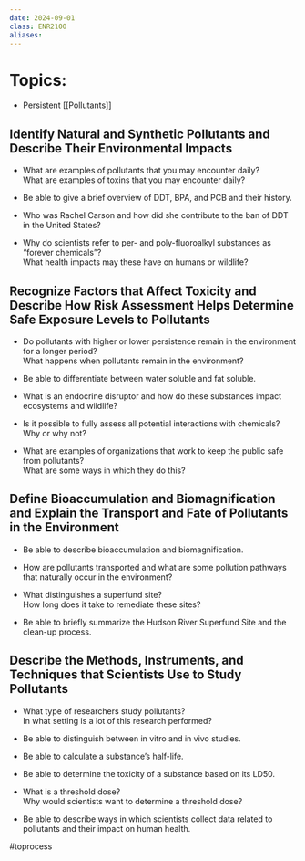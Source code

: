 ```yaml
---
date: 2024-09-01
class: ENR2100
aliases:
---
```

# Topics:
- Persistent [[Pollutants]]


## Identify Natural and Synthetic Pollutants and Describe Their Environmental Impacts

- What are examples of pollutants that you may encounter daily?  
  What are examples of toxins that you may encounter daily?

- Be able to give a brief overview of DDT, BPA, and PCB and their history.

- Who was Rachel Carson and how did she contribute to the ban of DDT in the United States?

- Why do scientists refer to per- and poly-fluoroalkyl substances as “forever chemicals”?  
  What health impacts may these have on humans or wildlife?

## Recognize Factors that Affect Toxicity and Describe How Risk Assessment Helps Determine Safe Exposure Levels to Pollutants

- Do pollutants with higher or lower persistence remain in the environment for a longer period?  
  What happens when pollutants remain in the environment?

- Be able to differentiate between water soluble and fat soluble.

- What is an endocrine disruptor and how do these substances impact ecosystems and wildlife?

- Is it possible to fully assess all potential interactions with chemicals?  
  Why or why not?

- What are examples of organizations that work to keep the public safe from pollutants?  
  What are some ways in which they do this?

## Define Bioaccumulation and Biomagnification and Explain the Transport and Fate of Pollutants in the Environment

- Be able to describe bioaccumulation and biomagnification.

- How are pollutants transported and what are some pollution pathways that naturally occur in the environment?

- What distinguishes a superfund site?  
  How long does it take to remediate these sites?

- Be able to briefly summarize the Hudson River Superfund Site and the clean-up process.

## Describe the Methods, Instruments, and Techniques that Scientists Use to Study Pollutants

- What type of researchers study pollutants?  
  In what setting is a lot of this research performed?

- Be able to distinguish between in vitro and in vivo studies.

- Be able to calculate a substance’s half-life.

- Be able to determine the toxicity of a substance based on its LD50.

- What is a threshold dose?  
  Why would scientists want to determine a threshold dose?

- Be able to describe ways in which scientists collect data related to pollutants and their impact on human health.


#toprocess 
